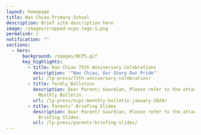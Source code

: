 ```yaml
---
layout: homepage
title: Nan Chiau Primary School
description: Brief site description here
image: /images/cropped-ncps-logo-1.png
permalink: /
notification: ""
sections:
  - hero:
      background: /images/NCPS.gif
      key_highlights:
        - title: Nan Chiau 75th Anniversary Celebrations
          description: '"Nan Chiau, Our Story Our Pride"'
          url: /lp-press/75th-anniversary-celebration/
        - title: Termly Bulletins
          description: Dear Parent/ Guardian, Please refer to the attachment for the NCPS
            Monthly Bulletin.
          url: /lp-press/ncps-monthly-bulletin-january-2020/
        - title: Parents’ Briefing Slides
          description: Dear Parent/ Guardian, Please refer to the attachment for Parent's
            Briefing Slides.
          url: /lp-press/parents-briefing-slides/
---
```


